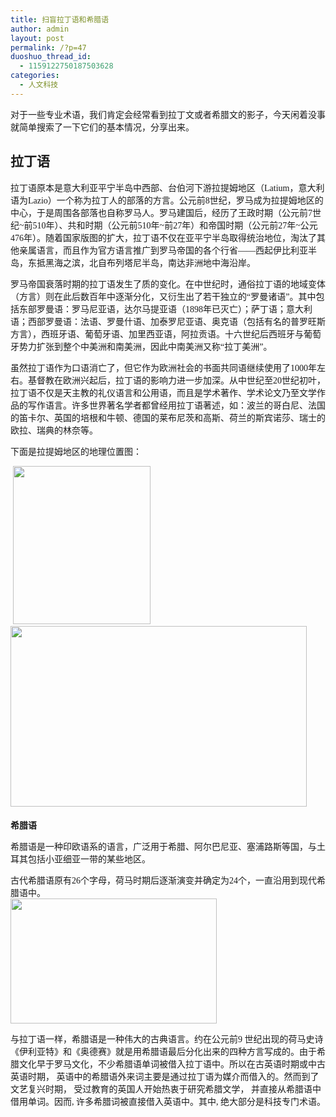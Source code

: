 ```yaml
---
title: 扫盲拉丁语和希腊语
author: admin
layout: post
permalink: /?p=47
duoshuo_thread_id:
  - 1159122750187503628
categories:
  - 人文科技
---
```

<span style="font-family:Microsoft YaHei;">对于一些专业术语，我们肯定会经常看到拉丁文或者希腊文的影子，今天闲着没事就简单搜索了一下它们的基本情况，分享出来。</span> 

## 拉丁语  




<p style="font-family:微软雅黑;font-size:14px;">
  拉丁语原本是意大利亚平宁半岛中西部、台伯河下游拉提姆地区（Latium，意大利语为Lazio）一个称为拉丁人的部落的方言。公元前8世纪，罗马成为拉提姆地区的中心，于是周围各部落也自称罗马人。罗马建国后，经历了王政时期（公元前7世纪~前510年）、共和时期（公元前510年~前27年）和帝国时期（公元前27年~公元476年）。随着国家版图的扩大，拉丁语不仅在亚平宁半岛取得统治地位，淘汰了其他亲属语言，而且作为官方语言推广到罗马帝国的各个行省——西起伊比利亚半岛，东抵黑海之滨，北自布列塔尼半岛，南达非洲地中海沿岸。
</p>

<div style="font-family:微软雅黑;font-size:14px;">
</div>

<div style="font-family:微软雅黑;font-size:14px;">
  罗马帝国衰落时期的拉丁语发生了质的变化。在中世纪时，通俗拉丁语的地域变体（方言）则在此后数百年中逐渐分化，又衍生出了若干独立的“罗曼诸语”。其中包括<span>东部罗曼语</span>：罗马尼亚语，达尔马提亚语（1898年已灭亡）；萨丁语；意大利语；<span>西部罗曼语</span>：法语、罗曼什语、加泰罗尼亚语、奥克语（包括有名的普罗旺斯方言），西班牙语、葡萄牙语、加里西亚语，阿拉贡语。十六世纪后西班牙与葡萄牙势力扩张到整个中美洲和南美洲，因此中南美洲又称“拉丁美洲”。
</div>

<div style="font-family:微软雅黑;font-size:14px;">
</div>

<p style="font-family:微软雅黑;font-size:14px;">
  虽然拉丁语作为口语消亡了，但它作为欧洲社会的书面共同语继续使用了1000年左右。基督教在欧洲兴起后，拉丁语的影响力进一步加深。从中世纪至20世纪初叶，拉丁语不仅是天主教的礼仪语言和公用语，而且是学术著作、学术论文乃至文学作品的写作语言。许多世界著名学者都曾经用拉丁语著述，如：波兰的哥白尼、法国的笛卡尔、英国的培根和牛顿、德国的莱布尼茨和高斯、荷兰的斯宾诺莎、瑞士的欧拉、瑞典的林奈等。
</p>

<p style="font-family:微软雅黑;font-size:14px;">
</p>

<p style="font-family:微软雅黑;font-size:14px;">
  下面是拉提姆地区的地理位置图：
</p>

<img /> 



<img src="http://sucai119.qiniudn.com/latium.jpeg" width="220" height="253" class="alignnone" /> 

<img src="http://sucai119.qiniudn.com/latium2.jpeg" width="474" height="289" class="alignnone" /> 



<p style="font-family:微软雅黑;font-size:14px;">
</p>

<h2 style="font-family:微软雅黑;font-size:14px;">
  希腊语<br />
</h2>

<p style="font-family:微软雅黑;font-size:14px;">
  希腊语是一种印欧语系的语言，广泛用于希腊、阿尔巴尼亚、塞浦路斯等国，与土耳其包括小亚细亚一带的某些地区。
</p>

<div style="font-family:微软雅黑;font-size:14px;">
  古代希腊语原有26个字母，荷马时期后逐渐演变并确定为24个，一直沿用到现代希腊语中。
</div>

<img src="http://sucai119.qiniudn.com/greece.jpeg" width="330" height="200" class="alignnone" /> 

<span style="font-family:微软雅黑;font-size:14px;line-height:normal;">与拉丁语一样，希腊语是一种伟大的古典语言。约在公元前9 世纪出现的荷马史诗《伊利亚特》和《奥德赛》就是用希腊语最后分化出来的四种方言写成的。</span><span>由于希腊文化早于罗马文化</span><span style="font-family:微软雅黑;font-size:14px;line-height:normal;">，不少希腊语单词被借入拉丁语中。所以在古英语时期或中古英语时期， 英语中的希腊语外来词主要是通过拉丁语为媒介而借入的。然而到了文艺复兴时期， 受过教育的英国人开始热衷于研究希腊文学， 并直接从希腊语中借用单词。因而, 许多希腊词被直接借入英语中。其中, 绝大部分是科技专门术语。</span>